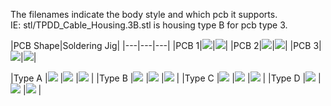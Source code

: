 
The filenames indicate the body style and which pcb it supports.  
IE: stl/TPDD_Cable_Housing.3B.stl is housing type B for pcb type 3.

|PCB Shape|Soldering Jig|
|---|---|---|
|PCB 1|![](out/TPDD_Cable_Housing.1A.3.png)|![](out/TPDD_Cable_Housing.1JIG.png)|
|PCB 2|![](out/TPDD_Cable_Housing.2A.3.png)|![](out/TPDD_Cable_Housing.2JIG.png)|
|PCB 3|![](out/TPDD_Cable_Housing.3A.3.png)|![](out/TPDD_Cable_Housing.3JIG.png)|

|Type A
|![](out/TPDD_Cable_Housing.3A.1.png)
|![](out/TPDD_Cable_Housing.3A.2.png)
|![](out/TPDD_Cable_Housing.3A.4.png)
|
|Type B
|![](out/TPDD_Cable_Housing.3B.1.png)
|![](out/TPDD_Cable_Housing.3B.2.png)
|![](out/TPDD_Cable_Housing.3B.4.png)
|
|Type C
|![](out/TPDD_Cable_Housing.3C.1.png)
|![](out/TPDD_Cable_Housing.3C.2.png)
|![](out/TPDD_Cable_Housing.3C.4.png)
|
|Type D
|![](out/TPDD_Cable_Housing.3D.1.png)
|![](out/TPDD_Cable_Housing.3D.2.png)
|![](out/TPDD_Cable_Housing.3D.4.png)
|
